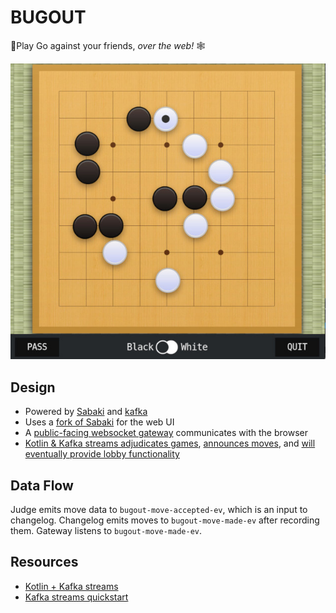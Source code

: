# BUGOUT

🐛Play Go against your friends,   _over the web!_ 🕸

![BUGOUT Online Go](BUGOUT.jpeg)

## Design

- Powered by [Sabaki](https://sabaki.yichuanshen.de/) and [kafka](https://kafka.apache.org/)
- Uses a [fork of Sabaki](https://github.com/Terkwood/Sabaki) for the web UI
- A [public-facing websocket gateway](gateway/README.md) communicates with the browser
- [Kotlin & Kafka streams adjudicates games](judge/README.md), [announces moves](changelog/README.md), and [will eventually provide lobby functionality](https://github.com/Terkwood/BUGOUT/issues/42)

## Data Flow

Judge emits move data to `bugout-move-accepted-ev`, which is an input to changelog.  Changelog emits moves to `bugout-move-made-ev` after recording them.  Gateway listens to `bugout-move-made-ev`.

## Resources

- [Kotlin + Kafka streams](https://blog.ippon.tech/kafka-tutorial-6-kafka-streams-in-kotlin/)
- [Kafka streams quickstart](https://kafka.apache.org/22/documentation/streams/quickstart)
